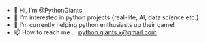 - 👋 Hi, I’m @PythonGiants
- 👀 I’m interested in python projects {real-life, AI, data science etc.}
- 🌱 I’m currently helping python enthusiasts up their game!
- 📫 How to reach me ... python.giants.x@gmail.com

<!---
PythonGiants/PythonGiants is a ✨ special ✨ repository because its `README.md` (this file) appears on your GitHub profile.
You can click the Preview link to take a look at your changes.
--->
